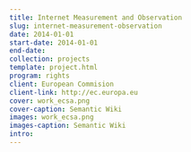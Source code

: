 ```yaml
---
title: Internet Measurement and Observation 
slug: internet-measurement-observation
date: 2014-01-01
start-date: 2014-01-01
end-date: 
collection: projects
template: project.html
program: rights
client: European Commision
client-link: http://ec.europa.eu
cover: work_ecsa.png
cover-caption: Semantic Wiki
images: work_ecsa.png
images-caption: Semantic Wiki
intro: 
---
```


